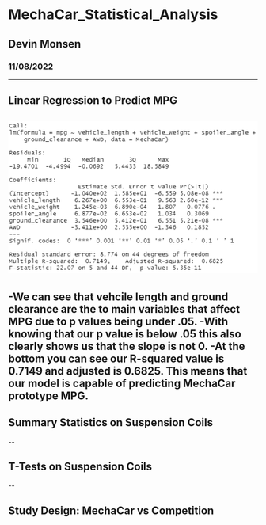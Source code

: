 # MechaCar_Statistical_Analysis
## Devin Monsen
### 11/08/2022
---
## Linear Regression to Predict MPG
![linreg](https://github.com/DevinJaxues/MechaCar_Statistical_Analysis/blob/f275aa921236cd7c5707ac6b9d790ab5641ee9e1/LinReg.PNG)
---
-We can see that vehcile length and ground clearance are the to main variables that affect MPG due to p values being under .05.
-With knowing that our p value is below .05 this also clearly shows us that the slope is not 0.
-At the bottom you can see our R-squared value is 0.7149 and adjusted is 0.6825. This means that our model is capable of predicting MechaCar prototype MPG.
---
## Summary Statistics on Suspension Coils

--
## T-Tests on Suspension Coils

--
## Study Design: MechaCar vs Competition

